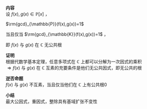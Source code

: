 **内容**  
设 $f(x),g(x)\in\mathbb{P}[x]$ ，  
  
 $\rm{gcd}_{\mathbb{P}}(f(x),g(x))=1$   
  
当且仅当 $\rm{gcd}_{\mathbb{K}}(f(x),g(x))=1$ ，  
  
即 $f(x)$ 与 $g(x)$ 在 $\mathbb{C}$ 无公共根  
  
**证明**  
根据代数学基本定理，任意多项式在 $\mathbb{C}$ 上都可以分解为一次因式的乘积  
 $\Rightarrow f(x)$ 与 $g(x)$ 在 $\mathbb{C}$ 互素的充要条件是他们无公共因式，即无公共的根  
  
**逆否命题**  
 $f(x)$ 与 $g(x)$ 不互素，当且仅当他们在 $\mathbb{C}$ 上有公共根0  
  
**小结**  
最大公因式，重因式，整除具有基域扩张不变性  
